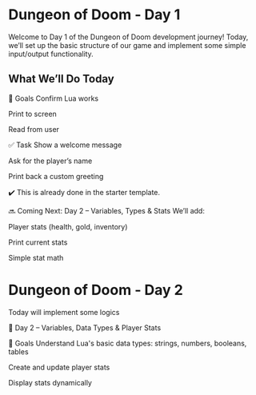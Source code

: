 # Dungeon of Doom - Day 1

Welcome to Day 1 of the Dungeon of Doom development journey! Today, we’ll set up the basic structure of our game and implement some simple input/output functionality.

## What We’ll Do Today
🎯 Goals
Confirm Lua works

Print to screen

Read from user

✅ Task
Show a welcome message

Ask for the player’s name

Print back a custom greeting

✔️ This is already done in the starter template.

🔜 Coming Next: Day 2 – Variables, Types & Stats
We’ll add:

Player stats (health, gold, inventory)

Print current stats

Simple stat math

# Dungeon of Doom - Day 2
Today will implement some logics

📅 Day 2 – Variables, Data Types & Player Stats

🎯 Goals
Understand Lua's basic data types: strings, numbers, booleans, tables

Create and update player stats

Display stats dynamically
